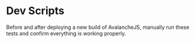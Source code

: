 # Dev Scripts

Before and after deploying a new build of AvalancheJS, manually run these tests and confirm everything is working properly.
